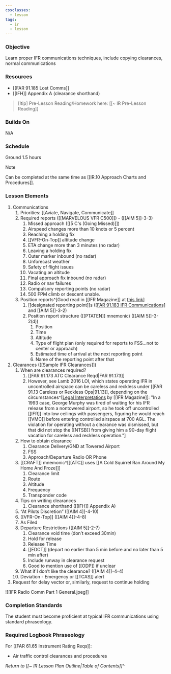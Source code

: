 ```yaml
---
cssclasses:
  - lesson
tags:
  - ir
  - lesson
---
```

### Objective
Learn proper IFR communications techniques, include copying clearances, normal communications

### Resources
- [[FAR 91.185 Lost Comms]]
- [[IFH]] Appendix A (clearance shorthand)

> [!tip] Pre-Lesson Reading/Homework here: [[~ IR Pre-Lesson Reading]]

### Builds On
N/A

### Schedule
Ground 1.5 hours

> [!note] 
> Can be completed at the same time as [[IR.10 Approach Charts and Procedures]].

### Lesson Elements
1. Communications
	1. Priorities: [[Aviate, Navigate, Communicate]] 
	2. Required reports ([[MARVELOUS VFR C500]]) - ([[AIM 5]]-3-3)
		1. Missed approach ([[5 C's (Going Missed)]])
		2. Airspeed changes more than 10 knots or 5 percent
		3. Reaching a holding fix
		4. [[VFR-On-Top]] altitude change
		5. ETA change more than 3 minutes (no radar)
		6. Leaving a holding fix
		7. Outer marker inbound (no radar)
		8. Unforecast weather
		9. Safety of flight issues
		10. Vacating an altitude
		11. Final approach fix inbound (no radar)
		12. Radio or nav failures
		13. Compulsory reporting points (no radar)
		14. 500 FPM climb or descent unable. 
	3. Position reports^[Good read in [[IFR Magazine]] at [this link](https://www.ifr-magazine.com/technique/position-reports/)]
		1. [[designated reporting point]]s ([[FAR 91.183 IFR Communications]](a) and [[AIM 5]]-3-2)
		2. Position report structure ([[PTATEN]] mnemonic) ([[AIM 5]]-3-2(d))
			1. Position
			2. Time
			3. Altitude
			4. Type of flight plan (only required for reports to FSS…not to center or approach)
			5. Estimated time of arrival at the next reporting point
			6. Name of the reporting point after that
2. Clearances ([[Sample IFR Clearances]])
	1. When are clearances required? 
		1. [[FAR 91.173 ATC Clearance Reqd|FAR 91.173]]
		2. However, see Lamb 2016 LOI, which states operating IFR in uncontrolled airspace can be careless and reckless under [[FAR 91.13 Careless or Reckless Ops|91.13]], depending on the circumstances^[[Legal Interpretations](https://ifr-magazine.com/technique/legal-interpretations/) by [[IFR Magazine]]: "In a 1993 case, George Murphy was tired of waiting for his IFR release from a nontowered airport, so he took off uncontrolled [[IFR]] into low ceilings with passengers, figuring he would reach [[VMC]] before entering controlled airspace at 700 AGL. The violation for operating without a clearance was dismissed, but that did not stop the [[NTSB]] from giving him a 90-day flight vacation for careless and reckless operation."]
	2. How to obtain clearance
		1. Clearance Delivery/GND at Towered Airport
		2. FSS
		3. Approach/Departure Radio OR Phone
	3. [[CRAFT]] mnemonic^[[[ATC]] uses [[A Cold Squirrel Ran Around My Home And Froze]]]
		1. Clearance limit 
		2. Route 
		3. Altitude 
		4. Frequency 
		5. Transponder code 
	4. Tips on writing clearances
		1. Clearance shorthand ([[IFH]] Appendix A)
	5. “At Pilots Discretion” ([[AIM 4]]-4-10)
	6. [[VFR-On-Top]] ([[AIM 4]]-4-8)
	7. As Filed
	8. Departure Restrictions ([[AIM 5]]-2-7)
		1. Clearance void time (don’t exceed 30min)
		2. Hold for release 
		3. Release Time
		4. [[EDCT]] (depart no earlier than 5 min before and no later than 5 min after)
		5. Include runway in clearance request
		6. Good to mention use of [[ODP]] if unclear
	9. What if I don’t like the clearance? ([[AIM 4]]-4-4)
	10. Deviation - Emergency or [[TCAS]] alert
3. Request for delay vector or, similarly, request to continue holding


![[IFR Radio Comm Part 1 General.jpeg]]

### Completion Standards
The student must become proficient at typical IFR communications using standard phraseology.

### Required Logbook Phraseology
For [[FAR 61.65 Instrument Rating Reqs]]:
- Air traffic control clearances and procedures

*Return to [[~ IR Lesson Plan Outline|Table of Contents]]^*